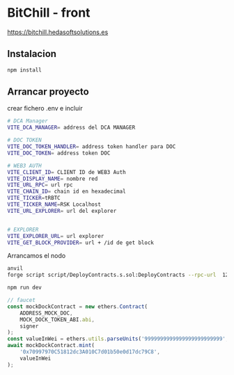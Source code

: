 # BitChill - front

https://bitchill.hedasoftsolutions.es

## Instalacion

```bash
npm install
```

## Arrancar proyecto

crear fichero .env e incluir

```bash
# DCA Manager
VITE_DCA_MANAGER= address del DCA MANAGER

# DOC TOKEN
VITE_DOC_TOKEN_HANDLER= address token handler para DOC
VITE_DOC_TOKEN= address token DOC

# WEB3 AUTH
VITE_CLIENT_ID= CLIENT ID de WEB3 Auth
VITE_DISPLAY_NAME= nombre red
VITE_URL_RPC= url rpc
VITE_CHAIN_ID= chain id en hexadecimal
VITE_TICKER=tRBTC
VITE_TICKER_NAME=RSK Localhost
VITE_URL_EXPLORER= url del explorer


# EXPLORER
VITE_EXPLORER_URL= url explorer
VITE_GET_BLOCK_PROVIDER= url + /id de get block
```

Arrancamos el nodo

```bash
anvil
forge script script/DeployContracts.s.sol:DeployContracts --rpc-url  127.0.0.1:8545 --private-key <PRIVATE_KEY> --broadcast
```

```bash
npm run dev
```

```javascript
// faucet
const mockDockContract = new ethers.Contract(
	ADDRESS_MOCK_DOC,
	MOCK_DOCK_TOKEN_ABI.abi,
	signer
);
const valueInWei = ethers.utils.parseUnits('9999999999999999999999999', 'wei');
await mockDockContract.mint(
	'0x70997970C51812dc3A010C7d01b50e0d17dc79C8',
	valueInWei
);
```
